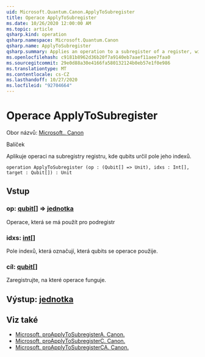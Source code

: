 ```yaml
---
uid: Microsoft.Quantum.Canon.ApplyToSubregister
title: Operace ApplyToSubregister
ms.date: 10/26/2020 12:00:00 AM
ms.topic: article
qsharp.kind: operation
qsharp.namespace: Microsoft.Quantum.Canon
qsharp.name: ApplyToSubregister
qsharp.summary: Applies an operation to a subregister of a register, with qubits specified by an array of their indices.
ms.openlocfilehash: c9181b8962d36b20f7a9140eb7aaef11aee7faa0
ms.sourcegitcommit: 29e0d88a30e4166fa580132124b0eb57e1f0e986
ms.translationtype: MT
ms.contentlocale: cs-CZ
ms.lasthandoff: 10/27/2020
ms.locfileid: "92704664"
---
```

# <a name="applytosubregister-operation"></a>Operace ApplyToSubregister

Obor názvů: [Microsoft.. Canon](xref:Microsoft.Quantum.Canon)

Balíček [](https://nuget.org/packages/)


Aplikuje operaci na subregistry registru, kde qubits určil pole jeho indexů.

```qsharp
operation ApplyToSubregister (op : (Qubit[] => Unit), idxs : Int[], target : Qubit[]) : Unit
```


## <a name="input"></a>Vstup

### <a name="op--qubit--unit"></a>op: [qubit](xref:microsoft.quantum.lang-ref.qubit)[] => [jednotka](xref:microsoft.quantum.lang-ref.unit) 

Operace, která se má použít pro podregistr


### <a name="idxs--int"></a>idxs: [int](xref:microsoft.quantum.lang-ref.int)[]

Pole indexů, která označují, která qubits se operace použije.


### <a name="target--qubit"></a>cíl: [qubit](xref:microsoft.quantum.lang-ref.qubit)[]

Zaregistrujte, na které operace funguje.



## <a name="output--unit"></a>Výstup: [jednotka](xref:microsoft.quantum.lang-ref.unit)



## <a name="see-also"></a>Viz také

- [Microsoft. proApplyToSubregisterA. Canon.](xref:Microsoft.Quantum.Canon.ApplyToSubregisterA)
- [Microsoft. proApplyToSubregisterC. Canon.](xref:Microsoft.Quantum.Canon.ApplyToSubregisterC)
- [Microsoft. proApplyToSubregisterCA. Canon.](xref:Microsoft.Quantum.Canon.ApplyToSubregisterCA)